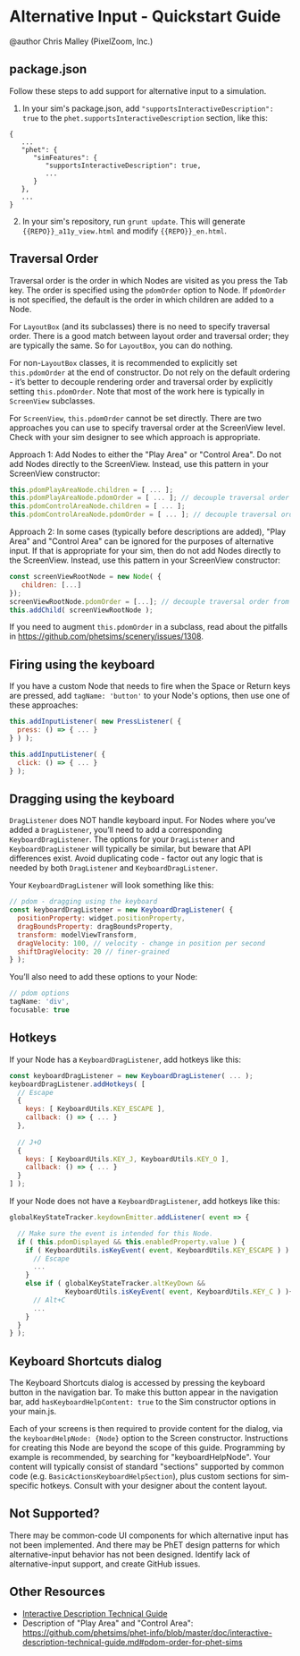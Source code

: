 # Alternative Input - Quickstart Guide

@author Chris Malley (PixelZoom, Inc.)

## package.json

Follow these steps to add support for alternative input to a simulation.

1. In your sim's package.json, add `"supportsInteractiveDescription": true` to the `phet.supportsInteractiveDescription` section, like this:

```
{
   ...
   "phet": {
      "simFeatures": {
         "supportsInteractiveDescription": true,
         ...
      }
   },
   ...
}
```

2. In your sim's repository, run `grunt update`. This will generate `{{REPO}}_a11y_view.html` and modify `{{REPO}}_en.html`.

## Traversal Order

Traversal order is the order in which Nodes are visited as you press the Tab key. The order is specified 
using the `pdomOrder` option to Node. If `pdomOrder` is not specified, the default is the order in which 
children are added to a Node.

For `LayoutBox` (and its subclasses) there is no need to specify traversal order. There is a good match between layout order and traversal order; they are typically the same.  So for `LayoutBox`, you can do nothing.

For non-`LayoutBox` classes, it is recommended to explicitly set `this.pdomOrder` at the end of constructor. 
Do not rely on the default ordering - it’s better to decouple rendering order and traversal order by explicitly setting `this.pdomOrder`. Note that most of the work here is typically in `ScreenView` subclasses.

For `ScreenView`, `this.pdomOrder` cannot be set directly. There are two approaches you can use to specify traversal order at the ScreenView level. Check with your sim designer to see which approach is appropriate.

Approach 1: Add Nodes to either the "Play Area" or "Control Area". Do not add Nodes directly to the ScreenView. Instead, use this pattern in your ScreenView constructor:
      
```js
this.pdomPlayAreaNode.children = [ ... ];
this.pdomPlayAreaNode.pdomOrder = [ ... ]; // decouple traversal order from rendering order
this.pdomControlAreaNode.children = [ ... ];
this.pdomControlAreaNode.pdomOrder = [ ... ]; // decouple traversal order from rendering order
```

Approach 2: In some cases (typically before descriptions are added), "Play Area" and "Control Area" can be 
ignored for the purposes of alternative input. If that is appropriate for your sim, then do not add Nodes 
directly to the ScreenView. Instead, use this pattern in your ScreenView constructor:

```js
const screenViewRootNode = new Node( {
   children: [...]
});
screenViewRootNode.pdomOrder = [...]; // decouple traversal order from rendering order
this.addChild( screenViewRootNode );
```

If you need to augment `this.pdomOrder` in a subclass, read about the pitfalls
in https://github.com/phetsims/scenery/issues/1308.

## Firing using the keyboard

If you have a custom Node that needs to fire when the Space or Return keys are pressed, add `tagName: 'button'` to your Node's options, then use one of these approaches:

```js
this.addInputListener( new PressListener( {
  press: () => { ... }
} ) );

this.addInputListener( {
  click: () => { ... }
} );
```

## Dragging using the keyboard

`DragListener` does NOT handle keyboard input. For Nodes where you’ve added a `DragListener`, you’ll need to add a
corresponding `KeyboardDragListener`. The options for your `DragListener` and `KeyboardDragListener` will typically be similar, but beware that API differences exist. Avoid duplicating code - factor out any logic that is
needed by both `DragListener` and `KeyboardDragListener`.

Your `KeyboardDragListener` will look something like this:

```js
// pdom - dragging using the keyboard
const keyboardDragListener = new KeyboardDragListener( {
  positionProperty: widget.positionProperty,
  dragBoundsProperty: dragBoundsProperty,
  transform: modelViewTransform,
  dragVelocity: 100, // velocity - change in position per second
  shiftDragVelocity: 20 // finer-grained
} );
```

You’ll also need to add these options to your Node:

```js
// pdom options
tagName: 'div', 
focusable: true
```

## Hotkeys

If your Node has a `KeyboardDragListener`, add hotkeys like this:

```js
const keyboardDragListener = new KeyboardDragListener( ... );
keyboardDragListener.addHotkeys( [
  // Escape
  {
    keys: [ KeyboardUtils.KEY_ESCAPE ],
    callback: () => { ... }
  },
  
  // J+O
  {
    keys: [ KeyboardUtils.KEY_J, KeyboardUtils.KEY_O ],
    callback: () => { ... }
  }
] );
```

If your Node does not have a `KeyboardDragListener`, add hotkeys like this:

```js
globalKeyStateTracker.keydownEmitter.addListener( event => {

  // Make sure the event is intended for this Node.
  if ( this.pdomDisplayed && this.enabledProperty.value ) {
    if ( KeyboardUtils.isKeyEvent( event, KeyboardUtils.KEY_ESCAPE ) ) {
      // Escape
      ...
    }
    else if ( globalKeyStateTracker.altKeyDown && 
              KeyboardUtils.isKeyEvent( event, KeyboardUtils.KEY_C ) ){
      // Alt+C
      ...
    }
  }
} );
```

## Keyboard Shortcuts dialog

The Keyboard Shortcuts dialog is accessed by pressing the keyboard button in the navigation bar. 
To make this button appear in the navigation bar, add `hasKeyboardHelpContent: true` to the Sim 
constructor options in your main.js. 

Each of your screens is then required to provide content for the dialog, via the 
`keyboardHelpNode: {Node}` option to the Screen constructor. Instructions for creating this
Node are beyond the scope of this guide.  Programming by example is recommended, by searching for "keyboardHelpNode".  Your content will typically consist of standard "sections" supported by common code
(e.g. `BasicActionsKeyboardHelpSection`),
plus custom sections for sim-specific hotkeys.  Consult with your designer about the content layout. 

## Not Supported? 

There may be common-code UI components for which alternative input has not been implemented. And there may be PhET design patterns for which alternative-input behavior has not been designed. Identify lack of alternative-input
support, and create GitHub issues.

## Other Resources

* [Interactive Description Technical Guide](https://github.com/phetsims/phet-info/blob/4839f03214bbba21b4621f80aea8e78a9519fb43/doc/interactive-description-technical-guide.md)
* Description of "Play Area" and "Control Area": https://github.com/phetsims/phet-info/blob/master/doc/interactive-description-technical-guide.md#pdom-order-for-phet-sims

